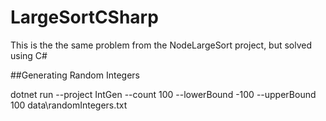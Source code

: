 # LargeSortCSharp
This is the the same problem from the NodeLargeSort project, but solved using C#

##Generating Random Integers

dotnet run --project IntGen --count 100 --lowerBound -100 --upperBound 100 data\randomIntegers.txt